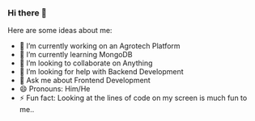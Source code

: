 ### Hi there 👋


Here are some ideas about me:

- 🔭 I’m currently working on an Agrotech Platform
- 🌱 I’m currently learning MongoDB 
- 👯 I’m looking to collaborate on Anything
- 🤔 I’m looking for help with Backend Development
- 💬 Ask me about Frontend Development
- 😄 Pronouns: Him/He
- ⚡ Fun fact: Looking at the lines of code on my screen is much fun to me..

